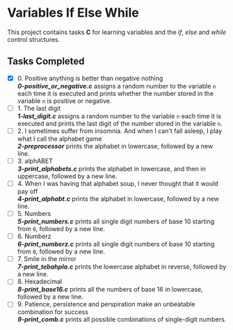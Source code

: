 # Variables If Else While

This project contains tasks __C__ for learning variables and the _if_, _else_ and _while_ control structures.

## Tasks Completed

+ [x] 0\. Positive anything is better than negative nothing<br/>_**0-positive_or_negative.c**_ assigns a random number to the variable `n` each time it is executed and prints whether the number stored in the variable `n` is positive or negative.
+ [ ] 1\. The last digit<br/>_**1-last_digit.c**_ assigns a random number to the variable `n` each time it is executed and prints the last digit of the number stored in the variable `n`.
+ [ ] 2\. I sometimes suffer from insomnia. And when I can't fall asleep, I play what I call the alphabet game<br/>_**2-preprocessor**_ prints the alphabet in lowercase, followed by a new line.
+ [ ] 3\. alphABET<br/>_**3-print_alphabets.c**_ prints the alphabet in lowercase, and then in uppercase, followed by a new line.
+ [ ] 4\. When I was having that alphabet soup, I never thought that it would pay off<br/>_**4-print_alphabt.c**_ prints the alphabet in lowercase, followed by a new line.
+ [ ] 5\. Numbers<br/>_**5-print_numbers.c**_ prints all single digit numbers of base 10 starting from `0`, followed by a new line.
+ [ ] 6\. Numberz<br/>_**6-print_numberz.c**_ prints all single digit numbers of base 10 starting from `0`, followed by a new line.
+ [ ] 7\. Smile in the mirror<br/>_**7-print_tebahpla.c**_ prints the lowercase alphabet in reverse, followed by a new line.
+ [ ] 8\. Hexadecimal<br/>_**8-print_base16.c**_ prints all the numbers of base 16 in lowercase, followed by a new line.
+ [ ] 9\. Patience, persistence and perspiration make an unbeatable combination for success<br/>_**9-print_comb.c**_ prints all possible combinations of single-digit numbers.
